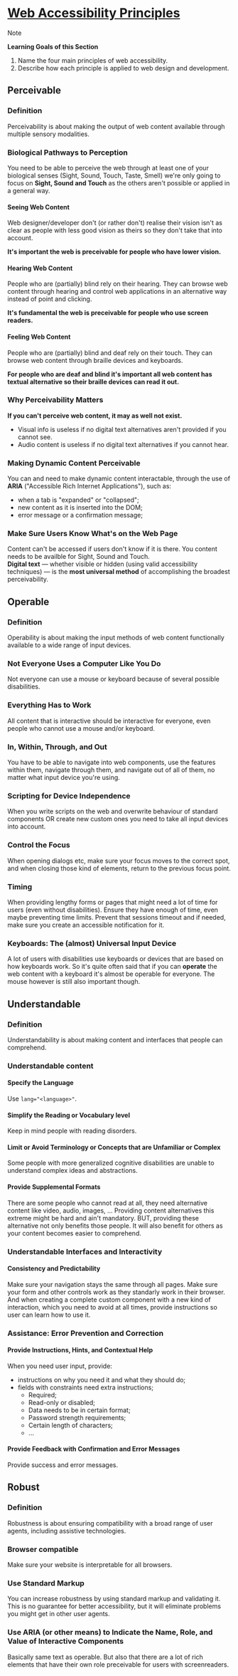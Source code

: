 # [Web Accessibility Principles](https://dequeuniversity.com/class/iaap-cpacc/principles/)

> [!NOTE]
> **Learning Goals of this Section**  
> 1. Name the four main principles of web accessibility.
> 2. Describe how each principle is applied to web design and development.

## Perceivable

### Definition
Perceivability is about making the output of web content available through multiple sensory modalities.

### Biological Pathways to Perception
You need to be able to perceive the web through at least one of your biological senses (Sight, Sound, Touch, Taste, Smell) we're only going to focus on **Sight, Sound and Touch** as the others aren't possible or applied in a general way.  

#### Seeing Web Content
Web designer/developer don't (or rather don't) realise their vision isn't as clear as people with less good vision as theirs so they don't take that into account.

**It's important the web is preceivable for people who have lower vision.**

#### Hearing Web Content
People who are (partially) blind rely on their hearing. They can browse web content through hearing and control web applications in an alternative way instead of point and clicking.

**It's fundamental the web is preceivable for people who use screen readers.**

#### Feeling Web Content
People who are (partially) blind and deaf rely on their touch. They can browse web content through braille devices and keyboards.

**For people who are deaf and blind it's important all web content has textual alternative so their braille devices can read it out.**

### Why Perceivability Matters
**If you can't perceive web content, it may as well not exist.**
- Visual info is useless if no digital text alternatives aren't provided if you cannot see.
- Audio content is useless if no digital text alternatives if you cannot hear.

### Making Dynamic Content Perceivable
You can and need to make dynamic content interactable, through the use of **ARIA** ("Accessible Rich Internet Applications"), such as:
- when a tab is "expanded" or "collapsed";
- new content as it is inserted into the DOM;
- error message or a confirmation message;

### Make Sure Users Know What's on the Web Page
Content can't be accessed if users don't know if it is there. You content needs to be availble for Sight, Sound and Touch.  
**Digital text** — whether visible or hidden (using valid accessibility techniques) — is the **most universal method** of accomplishing the broadest perceivability.

## Operable

### Definition
Operability is about making the input methods of web content functionally available to a wide range of input devices.

### Not Everyone Uses a Computer Like You Do
Not everyone can use a mouse or keyboard because of several possible disabilities.

### Everything Has to Work
All content that is interactive should be interactive for everyone, even people who cannot use a mouse and/or keyboard.

### In, Within, Through, and Out
You have to be able to navigate into web components, use the features within them, navigate through them, and navigate out of all of them, no matter what input device you're using.

### Scripting for Device Independence
When you write scripts on the web and overwrite behaviour of standard components OR create new custom ones you need to take all input devices into account.

### Control the Focus
When opening dialogs etc, make sure your focus moves to the correct spot, and when closing those kind of elements, return to the previous focus point.

### Timing
When providing lengthy forms or pages that might need a lot of time for users (even without disabilities). Ensure they have enough of time, even maybe preventing time limits. Prevent that sessions timeout and if needed, make sure you create an accessible notification for it.

### Keyboards: The (almost) Universal Input Device
A lot of users with disabilities use keyboards or devices that are based on how keyboards work. So it's quite often said that if you can **operate** the web content with a keyboard it's almost be operable for everyone. The mouse however is still also important though.

## Understandable

### Definition
Understandability is about making content and interfaces that people can comprehend.

### Understandable content

#### Specify the Language
Use `lang="<language>"`.

#### Simplify the Reading or Vocabulary level
Keep in mind people with reading disorders.

#### Limit or Avoid Terminology or Concepts that are Unfamiliar or Complex
Some people with more generalized cognitive disabilities are unable to understand complex ideas and abstractions.

#### Provide Supplemental Formats
There are some people who cannot read at all, they need alternative content like video, audio, images, ...
Providing content alternatives this extreme might be hard and ain't mandatory. BUT, providing these alternative not only benefits those people. It will also benefit for others as your content becomes easier to comprehend.

### Understandable Interfaces and Interactivity

#### Consistency and Predictability
Make sure your navigation stays the same through all pages. Make sure your form and other controls work as they standarly work in their browser. And when creating a complete custom component with a new kind of interaction, which you need to avoid at all times, provide instructions so user can learn how to use it.

### Assistance: Error Prevention and Correction

#### Provide Instructions, Hints, and Contextual Help

When you need user input, provide:
- instructions on why you need it and what they should do;
- fields with constraints need extra instructions;
  - Required;
  - Read-only or disabled;
  - Data needs to be in certain format;
  - Password strength requirements;
  - Certain length of characters;
  - ...

#### Provide Feedback with Confirmation and Error Messages
Provide success and error messages.

## Robust

### Definition
Robustness is about ensuring compatibility with a broad range of user agents, including assistive technologies.

### Browser compatible
Make sure your website is interpretable for all browsers.

### Use Standard Markup
You can increase robustness by using standard markup and validating it. This is no guarantee for better accessibility, but it will eliminate problems you might get in other user agents.

### Use ARIA (or other means) to Indicate the Name, Role, and Value of Interactive Components
Basically same text as operable. But also that there are a lot of rich elements that have their own role preceivable for users with screenreaders.